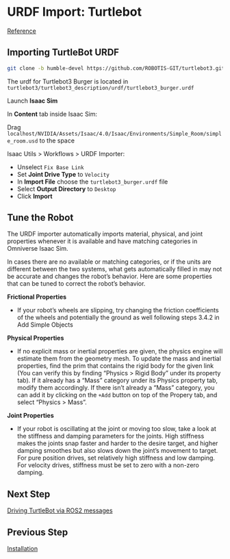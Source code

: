 # URDF Import: Turtlebot

[Reference](https://docs.omniverse.nvidia.com/isaacsim/latest/ros2_tutorials/tutorial_ros2_turtlebot.html#urdf-import-turtlebot)

## Importing TurtleBot URDF

```bash
git clone -b humble-devel https://github.com/ROBOTIS-GIT/turtlebot3.git turtlebot3
```

The urdf for Turtlebot3 Burger is located in `turtlebot3/turtlebot3_description/urdf/turtlebot3_burger.urdf`

Launch **Isaac Sim**

In **Content** tab inside Isaac Sim:

Drag `localhost/NVIDIA/Assets/Isaac/4.0/Isaac/Environments/Simple_Room/simple_room.usd` to the space

Isaac Utils > Workflows > URDF Importer:

- Unselect `Fix Base Link`
- Set **Joint Drive Type** to `Velocity`
- In **Import File** choose the `turtlebot3_burger.urdf` file
- Select **Output Directory** to `Desktop`
- Click **Import**

## Tune the Robot

The URDF importer automatically imports material, physical, and joint properties whenever it is available and have matching categories in Omniverse Isaac Sim. 

In cases there are no available or matching categories, or if the units are different between the two systems, what gets automatically filled in may not be accurate and changes the robot’s behavior. Here are some properties that can be tuned to correct the robot’s behavior.

**Frictional Properties**

- If your robot’s wheels are slipping, try changing the friction coefficients of the wheels and potentially the ground as well following steps 3.4.2 in Add Simple Objects

**Physical Properties**

- If no explicit mass or inertial properties are given, the physics engine will estimate them from the geometry mesh. To update the mass and inertial properties, find the prim that contains the rigid body for the given link (You can verify this by finding “Physics > Rigid Body” under its property tab). If it already has a “Mass” category under its Physics property tab, modify them accordingly. If there isn’t already a “Mass” category, you can add it by clicking on the `+Add` button on top of the Propery tab, and select “Physics > Mass”.

**Joint Properties**

- If your robot is oscillating at the joint or moving too slow, take a look at the stiffness and damping parameters for the joints. High stiffness makes the joints snap faster and harder to the desire target, and higher damping smoothes but also slows down the joint’s movement to target. For pure position drives, set relatively high stiffness and low damping. For velocity drives, stiffness must be set to zero with a non-zero damping.

## Next Step

[Driving TurtleBot via ROS2 messages](3_doc.md)

## Previous Step

[Installation](1_doc.md)